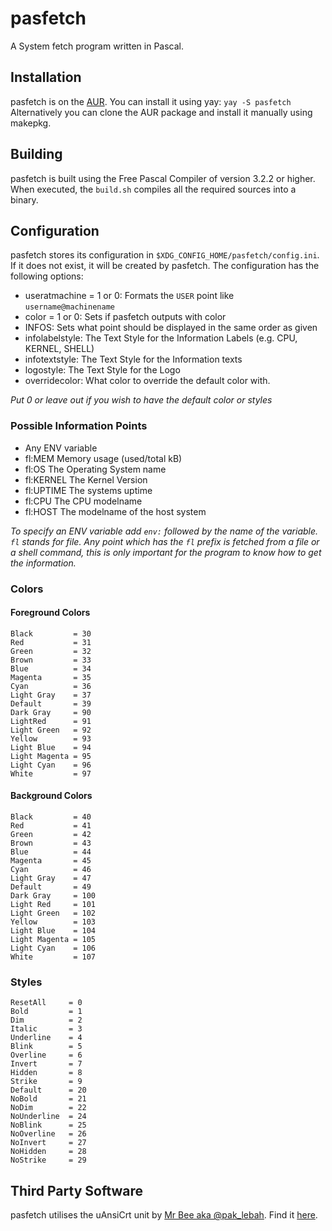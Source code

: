 # pasfetch
A System fetch program written in Pascal.

## Installation
pasfetch is on the [AUR](https://aur.archlinux.org/packages/pasfetch). You can install it using yay: `yay -S pasfetch` <br>
Alternatively you can clone the AUR package and install it manually using makepkg.

## Building
pasfetch is built using the Free Pascal Compiler of version 3.2.2 or higher. When executed, the `build.sh` compiles all the required sources into a binary.

## Configuration
pasfetch stores its configuration in `$XDG_CONFIG_HOME/pasfetch/config.ini`. If it does not exist, it will be created by pasfetch.
The configuration has the following options:
* useratmachine = 1 or 0: Formats the `USER` point like `username@machinename`
* color = 1 or 0: Sets if pasfetch outputs with color
* INFOS: Sets what point should be displayed in the same order as given
* infolabelstyle: The Text Style for the Information Labels (e.g. CPU, KERNEL, SHELL)
* infotextstyle: The Text Style for the Information texts
* logostyle: The Text Style for the Logo
* overridecolor: What color to override the default color with.

*Put 0 or leave out if you wish to have the default color or styles*

### Possible Information Points
* Any ENV variable
* fl:MEM Memory usage (used/total kB)
* fl:OS The Operating System name
* fl:KERNEL The Kernel Version
* fl:UPTIME The systems uptime
* fl:CPU The CPU modelname
* fl:HOST The modelname of the host system

*To specify an ENV variable add `env:` followed by the name of the variable. `fl` stands for file. Any point which has the `fl` prefix is fetched from a file or a shell command, this is only important for the program to know how to get the information.*

### Colors
#### Foreground Colors
```
Black         = 30
Red           = 31
Green         = 32
Brown         = 33
Blue          = 34
Magenta       = 35
Cyan          = 36
Light Gray    = 37
Default       = 39
Dark Gray     = 90
LightRed      = 91
Light Green   = 92
Yellow        = 93
Light Blue    = 94
Light Magenta = 95
Light Cyan    = 96
White         = 97
```

#### Background Colors
```
Black         = 40
Red           = 41
Green         = 42
Brown         = 43
Blue          = 44
Magenta       = 45
Cyan          = 46
Light Gray    = 47
Default       = 49
Dark Gray     = 100
Light Red     = 101
Light Green   = 102
Yellow        = 103
Light Blue    = 104
Light Magenta = 105
Light Cyan    = 106
White         = 107
```

### Styles
```
ResetAll     = 0
Bold         = 1 
Dim          = 2
Italic       = 3
Underline    = 4
Blink        = 5
Overline     = 6
Invert       = 7
Hidden       = 8
Strike       = 9
Default      = 20
NoBold       = 21
NoDim        = 22
NoUnderline  = 24
NoBlink      = 25
NoOverline   = 26
NoInvert     = 27
NoHidden     = 28
NoStrike     = 29
```

## Third Party Software
pasfetch utilises the uAnsiCrt unit by [Mr Bee aka @pak_lebah](https://github.com/pakLebah). Find it [here](https://gist.github.com/pakLebah/c5e2bbd0b93c863b2122660111db68d1).

